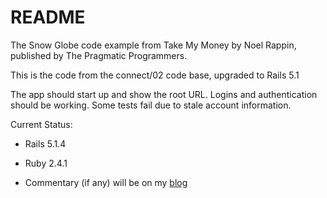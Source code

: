 # README

The Snow Globe code example from Take My Money by
Noel Rappin, published by The Pragmatic Programmers.

This is the code from the connect/02 code base, upgraded to Rails 5.1

The app should start up and show the root URL.
Logins and authentication should be working.
Some tests fail due to stale account information.

Current Status:

* Rails 5.1.4

* Ruby 2.4.1

* Commentary (if any) will be on my [blog](http://www.thecwlzone.com/blog/)
